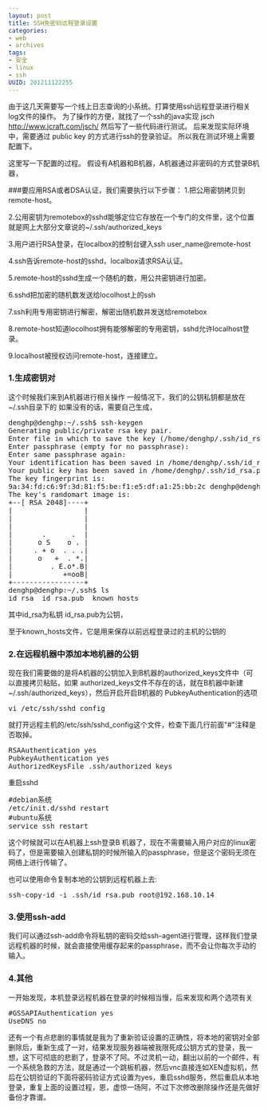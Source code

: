 ```yaml
---
layout: post
title: SSH免密码远程登录设置
categories:
- web
- archives
tags:
- 安全
- linux
- ssh
UUID: 201211122255
---
```


由于这几天需要写一个线上日志查询的小系统。打算使用ssh远程登录进行相关log文件的操作。
为了操作的方便，就找了一个ssh的java实现 jsch http://www.jcraft.com/jsch/
然后写了一些代码进行测试。
后来发现实际环境中，需要通过 public key 的方式进行ssh的登录验证。
所以我在测试环境上需要配置下。

这里写一下配置的过程。
假设有A机器和B机器，A机器通过非密码的方式登录B机器，

###要应用RSA或者DSA认证，我们需要执行以下步骤：
1.把公用密钥拷贝到remote-host。

2.公用密钥为remotebox的sshd能够定位它存放在一个专门的文件里，这个位置就是网上大部分文章说的~/.ssh/authorized_keys

3.用户进行RSA登录，在localbox的控制台键入ssh user_name@remote-host

4.ssh告诉remote-host的sshd，localbox请求RSA认证。

5.remote-host的sshd生成一个随机的数，用公共密钥进行加密。

6.sshd把加密的随机数发送给locolhost上的ssh

7.ssh利用专用密钥进行解密，解密出随机数并发送给remotebox

8.remote-host知道locolhost拥有能够解密的专用密钥，sshd允许localhost登录。

9.localhost被授权访问remote-host，连接建立。

### 1.生成密钥对

这个时候我们来到A机器进行相关操作
一般情况下，我们的公钥私钥都是放在 ~/.ssh目录下的
如果没有的话，需要自己生成，
<pre id="bash">
denghp@denghp:~/.ssh$ ssh-keygen
Generating public/private rsa key pair.
Enter file in which to save the key (/home/denghp/.ssh/id_rsa):
Enter passphrase (empty for no passphrase):
Enter same passphrase again:
Your identification has been saved in /home/denghp/.ssh/id_rsa.
Your public key has been saved in /home/denghp/.ssh/id_rsa.pub.
The key fingerprint is:
9a:34:fd:c6:9f:3d:81:f5:be:f1:e5:df:a1:25:bb:2c denghp@denghp
The key's randomart image is:
+--[ RSA 2048]----+
|                 |
|                 |
|                 |
|       .      .  |
|      o S    o . |
|     . + o  . . .|
|      o   +  . *.|
|         . E.o*.B|
|            +=ooB|
+-----------------+
denghp@denghp:~/.ssh$ ls
id_rsa  id_rsa.pub  known_hosts
</pre>
其中id_rsa为私钥 id_rsa.pub为公钥，

至于known_hosts文件，它是用来保存以前远程登录过的主机的公钥的

### 2.在远程机器中添加本地机器的公钥

现在我们需要做的是将A机器的公钥加入到B机器的authorized_keys文件中（可以直接拷贝粘贴，如果 authorized_keys文件不存在的话，就在B机器中新建~/.ssh/authorized_keys），然后开启开启B机器的 PubkeyAuthentication的选项
<pre id="bash">
vi /etc/ssh/sshd_config   
</pre>
就打开远程主机的/etc/ssh/sshd_config这个文件，检查下面几行前面"#"注释是否取掉。
<pre id="bash">
RSAAuthentication yes
PubkeyAuthentication yes  
AuthorizedKeysFile .ssh/authorized_keys
</pre>
重启sshd
<pre id="bash">
#debian系统
/etc/init.d/sshd restart
#ubuntu系统
service ssh restart
</pre>
  
这个时候就可以在A机器上ssh登录B 机器了，现在不需要输入用户对应的linux密码了，但是需要输入创建私钥的时候所输入的passphrase，但是这个密码无须在网络上进行传输了。

也可以使用命令复制本地的公钥到远程机器上去:
<pre id="bash">
ssh-copy-id -i .ssh/id_rsa.pub root@192.168.10.14
</pre>

### 3.使用ssh-add
我们可以通过ssh-add命令将私钥的密码交给ssh-agent进行管理，这样我们登录远程机器的时候，就会直接使用缓存起来的passphrase，而不会让你每次手动的输入。

### 4.其他
一开始发现，本机登录远程机器在登录的时候相当慢，后来发现和两个选项有关
<pre id="bash">
#GSSAPIAuthentication yes
UseDNS no
</pre>

还有一个有点悲剧的事情就是我为了重新验证设置的正确性，将本地的密钥对全部删除后，重新生成了一对，结果发现服务器端被我限死成公钥方式的登录，我一想，这下可彻底的悲剧了，登录不了阿。不过灵机一动，翻出以前的一个邮件，有一个系统急救的方法，就是通过一个跳板机器，然后vnc直接连如XEN虚拟机，然后在公钥验证的下面将密码验证方式设置为yes，重启sshd服务，然后重启从本地登录，重复上面的设置过程，恩，虚惊一场阿，不过下次修改删除操作还是先做好备份才靠谱。
